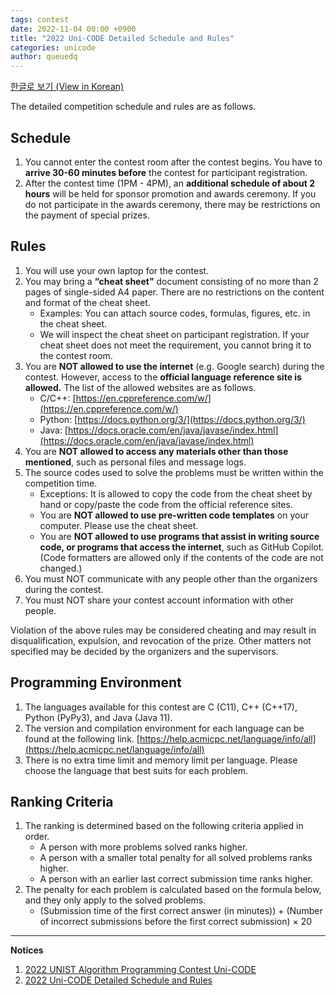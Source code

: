 ```yaml
---
tags: contest
date: 2022-11-04 00:00 +0900
title: "2022 Uni-CODE Detailed Schedule and Rules"
categories: unicode
author: queuedq
---
```


[한글로 보기 (View in Korean)](/unicode/2022/11/04/ko-rules.html)

The detailed competition schedule and rules are as follows.

## Schedule

1. You cannot enter the contest room after the contest begins. You have to **arrive 30-60 minutes before** the contest for participant registration.
2. After the contest time (1PM - 4PM), an **additional schedule of about 2 hours** will be held for sponsor promotion and awards ceremony. If you do not participate in the awards ceremony, there may be restrictions on the payment of special prizes.

## Rules

1. You will use your own laptop for the contest.
2. You may bring a **“cheat sheet”** document consisting of no more than 2 pages of single-sided A4 paper. There are no restrictions on the content and format of the cheat sheet. 
	- Examples: You can attach source codes, formulas, figures, etc. in the cheat sheet.
	- We will inspect the cheat sheet on participant registration. If your cheat sheet does not meet the requirement, you cannot bring it to the contest room.
2. You are **NOT allowed to use the internet** (e.g. Google search) during the contest. However, access to the **official language reference site is allowed.** The list of the allowed websites are as follows.
	- C/C++: [https://en.cppreference.com/w/](https://en.cppreference.com/w/)
	- Python: [https://docs.python.org/3/](https://docs.python.org/3/)
	- Java: [https://docs.oracle.com/en/java/javase/index.html](https://docs.oracle.com/en/java/javase/index.html)
3. You are **NOT allowed to access any materials other than those mentioned**, such as personal files and message logs.
4. The source codes used to solve the problems must be written within the competition time.
	- Exceptions: It is allowed to copy the code from the cheat sheet by hand or copy/paste the code from the official reference sites.
	- You are **NOT allowed to use pre-written code templates** on your computer. Please use the cheat sheet.
	- You are **NOT allowed to use programs that assist in writing source code, or programs that access the internet**, such as GitHub Copilot. (Code formatters are allowed only if the contents of the code are not changed.)
4. You must NOT communicate with any people other than the organizers during the contest.
5. You must NOT share your contest account information with other people.

Violation of the above rules may be considered cheating and may result in disqualification, expulsion, and revocation of the prize. Other matters not specified may be decided by the organizers and the supervisors.

## Programming Environment

1. The languages available for this contest are C (C11), C++ (C++17), Python (PyPy3), and Java (Java 11).
2. The version and compilation environment for each language can be found at the following link. [https://help.acmicpc.net/language/info/all](https://help.acmicpc.net/language/info/all)
3. There is no extra time limit and memory limit per language. Please choose the language that best suits for each problem.

## Ranking Criteria

1. The ranking is determined based on the following criteria applied in order.
	- A person with more problems solved ranks higher.
	- A person with a smaller total penalty for all solved problems ranks higher.
	- A person with an earlier last correct submission time ranks higher.
2. The penalty for each problem is calculated based on the formula below, and they only apply to the solved problems.
	- (Submission time of the first correct answer (in minutes)) + (Number of incorrect submissions before the first correct submission) × 20

---

**Notices**

1. [2022 UNIST Algorithm Programming Contest Uni-CODE](/unicode/2022/11/01/en-unicode-2022.html)
2. [2022 Uni-CODE Detailed Schedule and Rules](/unicode/2022/11/04/en-rules.html)
